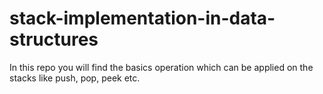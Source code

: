 # stack-implementation-in-data-structures
In this repo you will find the basics operation which can be applied on the stacks like push, pop, peek etc.
